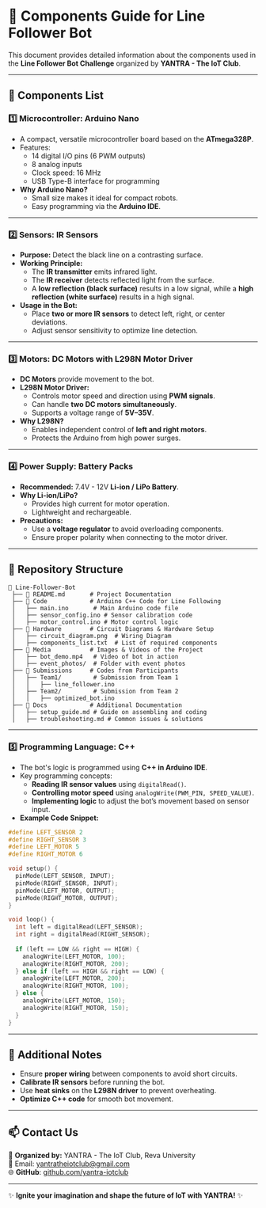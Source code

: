 # 🔩 Components Guide for Line Follower Bot

This document provides detailed information about the components used in the **Line Follower Bot Challenge** organized by **YANTRA - The IoT Club**.

---

## 📌 Components List

### 1️⃣ **Microcontroller: Arduino Nano**
- A compact, versatile microcontroller board based on the **ATmega328P**.
- Features:
  - 14 digital I/O pins (6 PWM outputs)
  - 8 analog inputs
  - Clock speed: 16 MHz
  - USB Type-B interface for programming
- **Why Arduino Nano?**
  - Small size makes it ideal for compact robots.
  - Easy programming via the **Arduino IDE**.

---

### 2️⃣ **Sensors: IR Sensors**
- **Purpose:** Detect the black line on a contrasting surface.
- **Working Principle:**
  - The **IR transmitter** emits infrared light.
  - The **IR receiver** detects reflected light from the surface.
  - A **low reflection (black surface)** results in a low signal, while a **high reflection (white surface)** results in a high signal.
- **Usage in the Bot:**
  - Place **two or more IR sensors** to detect left, right, or center deviations.
  - Adjust sensor sensitivity to optimize line detection.

---

### 3️⃣ **Motors: DC Motors with L298N Motor Driver**
- **DC Motors** provide movement to the bot.
- **L298N Motor Driver:**
  - Controls motor speed and direction using **PWM signals**.
  - Can handle **two DC motors simultaneously**.
  - Supports a voltage range of **5V–35V**.
- **Why L298N?**
  - Enables independent control of **left and right motors**.
  - Protects the Arduino from high power surges.

---

### 4️⃣ **Power Supply: Battery Packs**
- **Recommended:** 7.4V - 12V **Li-ion / LiPo Battery**.
- **Why Li-ion/LiPo?**
  - Provides high current for motor operation.
  - Lightweight and rechargeable.
- **Precautions:**
  - Use a **voltage regulator** to avoid overloading components.
  - Ensure proper polarity when connecting to the motor driver.

---
## 📂 Repository Structure
```
📁 Line-Follower-Bot
 ├── 📄 README.md       # Project Documentation
 ├── 📁 Code            # Arduino C++ Code for Line Following
 │   ├── main.ino       # Main Arduino code file
 │   ├── sensor_config.ino # Sensor calibration code
 │   ├── motor_control.ino # Motor control logic
 ├── 📁 Hardware        # Circuit Diagrams & Hardware Setup
 │   ├── circuit_diagram.png  # Wiring Diagram
 │   ├── components_list.txt  # List of required components
 ├── 📁 Media           # Images & Videos of the Project
 │   ├── bot_demo.mp4   # Video of bot in action
 │   ├── event_photos/  # Folder with event photos
 ├── 📁 Submissions     # Codes from Participants
 │   ├── Team1/         # Submission from Team 1
 │   │   ├── line_follower.ino
 │   ├── Team2/         # Submission from Team 2
 │   │   ├── optimized_bot.ino
 ├── 📁 Docs            # Additional Documentation
 │   ├── setup_guide.md # Guide on assembling and coding
 │   ├── troubleshooting.md # Common issues & solutions
```

---

### 5️⃣ **Programming Language: C++**
- The bot's logic is programmed using **C++ in Arduino IDE**.
- Key programming concepts:
  - **Reading IR sensor values** using `digitalRead()`.
  - **Controlling motor speed** using `analogWrite(PWM_PIN, SPEED_VALUE)`.
  - **Implementing logic** to adjust the bot’s movement based on sensor input.
- **Example Code Snippet:**
```cpp
#define LEFT_SENSOR 2
#define RIGHT_SENSOR 3
#define LEFT_MOTOR 5
#define RIGHT_MOTOR 6

void setup() {
  pinMode(LEFT_SENSOR, INPUT);
  pinMode(RIGHT_SENSOR, INPUT);
  pinMode(LEFT_MOTOR, OUTPUT);
  pinMode(RIGHT_MOTOR, OUTPUT);
}

void loop() {
  int left = digitalRead(LEFT_SENSOR);
  int right = digitalRead(RIGHT_SENSOR);
  
  if (left == LOW && right == HIGH) {
    analogWrite(LEFT_MOTOR, 100);
    analogWrite(RIGHT_MOTOR, 200);
  } else if (left == HIGH && right == LOW) {
    analogWrite(LEFT_MOTOR, 200);
    analogWrite(RIGHT_MOTOR, 100);
  } else {
    analogWrite(LEFT_MOTOR, 150);
    analogWrite(RIGHT_MOTOR, 150);
  }
}
```

---

## 📢 Additional Notes
- Ensure **proper wiring** between components to avoid short circuits.
- **Calibrate IR sensors** before running the bot.
- Use **heat sinks** on the **L298N driver** to prevent overheating.
- **Optimize C++ code** for smooth bot movement.

---

## 📫 Contact Us
📍 **Organized by:** YANTRA - The IoT Club, Reva University  
📧 Email: [yantratheiotclub@gmail.com](mailto:yantratheiotclub@gmail.com)  
🌐 **GitHub**: [github.com/yantra-iotclub](https://github.com/yantra-iotclub)  

---

✨ **Ignite your imagination and shape the future of IoT with YANTRA!** ✨

